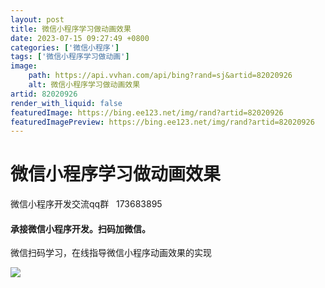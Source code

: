 ```yaml
---
layout: post
title: 微信小程序学习做动画效果
date: 2023-07-15 09:27:49 +0800
categories: ['微信小程序']
tags: ['微信小程序学习做动画']
image:
    path: https://api.vvhan.com/api/bing?rand=sj&artid=82020926
    alt: 微信小程序学习做动画效果
artid: 82020926
render_with_liquid: false
featuredImage: https://bing.ee123.net/img/rand?artid=82020926
featuredImagePreview: https://bing.ee123.net/img/rand?artid=82020926
---
```


# 微信小程序学习做动画效果

微信小程序开发交流qq群   173683895

#### 承接微信小程序开发。扫码加微信。

微信扫码学习，在线指导微信小程序动画效果的实现

![](https://i-blog.csdnimg.cn/blog_migrate/91784121ce6597f5ecdb2261d7f5e710.jpeg)